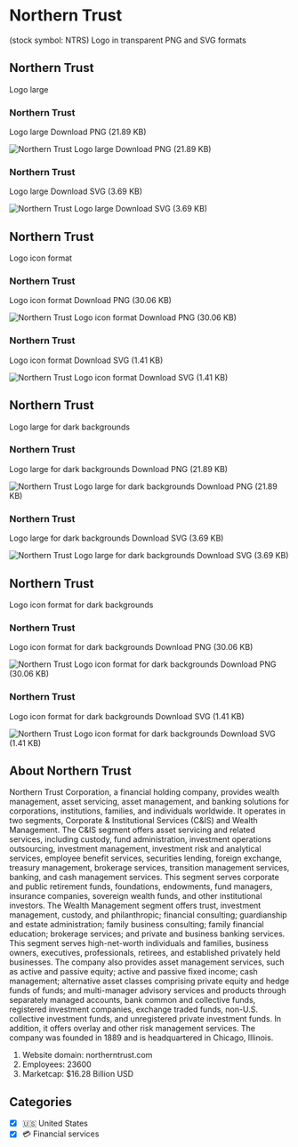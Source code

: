 # Northern Trust
 (stock symbol: NTRS) Logo in transparent PNG and SVG formats

## Northern Trust
 Logo large

### Northern Trust
 Logo large Download PNG (21.89 KB)

![Northern Trust
 Logo large Download PNG (21.89 KB)](/img/orig/NTRS_BIG-8f9e1b74.png)

### Northern Trust
 Logo large Download SVG (3.69 KB)

![Northern Trust
 Logo large Download SVG (3.69 KB)](/img/orig/NTRS_BIG-50604d81.svg)

## Northern Trust
 Logo icon format

### Northern Trust
 Logo icon format Download PNG (30.06 KB)

![Northern Trust
 Logo icon format Download PNG (30.06 KB)](/img/orig/NTRS-d63c40d2.png)

### Northern Trust
 Logo icon format Download SVG (1.41 KB)

![Northern Trust
 Logo icon format Download SVG (1.41 KB)](/img/orig/NTRS-c4fce82a.svg)

## Northern Trust
 Logo large for dark backgrounds

### Northern Trust
 Logo large for dark backgrounds Download PNG (21.89 KB)

![Northern Trust
 Logo large for dark backgrounds Download PNG (21.89 KB)](/img/orig/NTRS_BIG.D-604f6693.png)

### Northern Trust
 Logo large for dark backgrounds Download SVG (3.69 KB)

![Northern Trust
 Logo large for dark backgrounds Download SVG (3.69 KB)](/img/orig/NTRS_BIG.D-f0a1b19b.svg)

## Northern Trust
 Logo icon format for dark backgrounds

### Northern Trust
 Logo icon format for dark backgrounds Download PNG (30.06 KB)

![Northern Trust
 Logo icon format for dark backgrounds Download PNG (30.06 KB)](/img/orig/NTRS.D-0f58d3e6.png)

### Northern Trust
 Logo icon format for dark backgrounds Download SVG (1.41 KB)

![Northern Trust
 Logo icon format for dark backgrounds Download SVG (1.41 KB)](/img/orig/NTRS.D-9e41670b.svg)

## About Northern Trust


Northern Trust Corporation, a financial holding company, provides wealth management, asset servicing, asset management, and banking solutions for corporations, institutions, families, and individuals worldwide. It operates in two segments, Corporate & Institutional Services (C&IS) and Wealth Management. The C&IS segment offers asset servicing and related services, including custody, fund administration, investment operations outsourcing, investment management, investment risk and analytical services, employee benefit services, securities lending, foreign exchange, treasury management, brokerage services, transition management services, banking, and cash management services. This segment serves corporate and public retirement funds, foundations, endowments, fund managers, insurance companies, sovereign wealth funds, and other institutional investors. The Wealth Management segment offers trust, investment management, custody, and philanthropic; financial consulting; guardianship and estate administration; family business consulting; family financial education; brokerage services; and private and business banking services. This segment serves high-net-worth individuals and families, business owners, executives, professionals, retirees, and established privately held businesses. The company also provides asset management services, such as active and passive equity; active and passive fixed income; cash management; alternative asset classes comprising private equity and hedge funds of funds; and multi-manager advisory services and products through separately managed accounts, bank common and collective funds, registered investment companies, exchange traded funds, non-U.S. collective investment funds, and unregistered private investment funds. In addition, it offers overlay and other risk management services. The company was founded in 1889 and is headquartered in Chicago, Illinois.

1. Website domain: northerntrust.com
2. Employees: 23600
3. Marketcap: $16.28 Billion USD


## Categories
- [x] 🇺🇸 United States
- [x] 💳 Financial services
